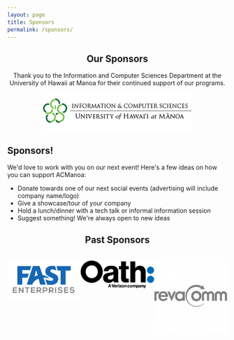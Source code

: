```yaml
---
layout: page
title: Sponsors
permalink: /sponsors/
---
```


<center>
	<h2>Our Sponsors</h2>
	<p>Thank you to the Information and Computer Sciences Department at the University of Hawaii at Manoa for their continued support of our programs.</p>
	<img src="/assets/img/sponsors/uhics.png" alt="UH ICS Logo">
</center>


## Sponsors!

We'd love to work with you on our next event! Here's a few ideas on how you can support ACManoa:
- Donate towards one of our next social events (advertising will include company name/logo)
- Give a showcase/tour of your company
- Hold a lunch/dinner with a tech talk or informal information session
- Suggest something! We're always open to new ideas

<center> 
	<h2>Past Sponsors</h2>
	<br>
	<style>
		.column {
			float: left;
			width: 33.33%;
		}
		.row:after {
			content: "";
			display: table;
			clear: both;
		}
	</style>
	<div class="row">
		<div class="column">
			<img src="/assets/img/sponsors/FAST.png" alt="FAST Enterprises Logo">
		</div>
		<div class="column">
			<img src="/assets/img/sponsors/oath.png" alt="Oath Logo">
		</div>
		<div class="column">
			<img src="/assets/img/sponsors/revacomm.jpg" alt="RevaComm Logo">
		</div>
	</div>
</center>